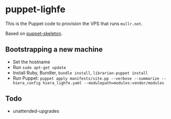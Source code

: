 # puppet-lighfe

This is the Puppet code to provision the VPS that runs `mullr.net`.

Based on [puppet-skeleton](https://github.com/gds-operations/puppet-skeleton).

## Bootstrapping a new machine

- Set the hostname
- Run `sudo apt-get update`
- Install Ruby, Bundler, `bundle install`, `librarian-puppet install`
- Run Puppet: `puppet apply manifests/site.pp --verbose --summarize --hiera_config hiera_lighfe.yaml --modulepath=modules:vendor/modules`

## Todo

- unattended-upgrades
